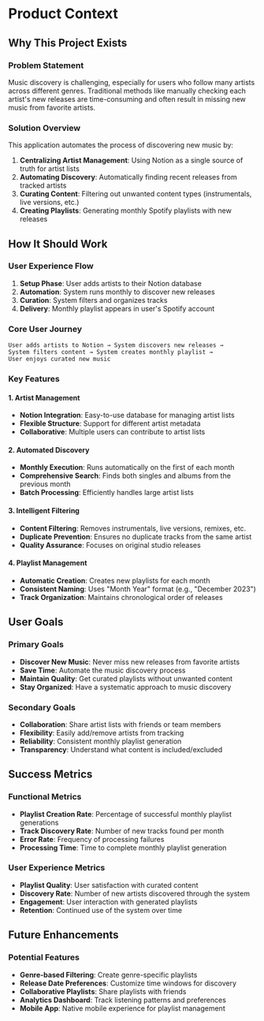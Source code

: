 # Product Context

## Why This Project Exists

### Problem Statement

Music discovery is challenging, especially for users who follow many artists across different genres. Traditional methods like manually checking each artist's new releases are time-consuming and often result in missing new music from favorite artists.

### Solution Overview

This application automates the process of discovering new music by:

1. **Centralizing Artist Management**: Using Notion as a single source of truth for artist lists
2. **Automating Discovery**: Automatically finding recent releases from tracked artists
3. **Curating Content**: Filtering out unwanted content types (instrumentals, live versions, etc.)
4. **Creating Playlists**: Generating monthly Spotify playlists with new releases

## How It Should Work

### User Experience Flow

1. **Setup Phase**: User adds artists to their Notion database
2. **Automation**: System runs monthly to discover new releases
3. **Curation**: System filters and organizes tracks
4. **Delivery**: Monthly playlist appears in user's Spotify account

### Core User Journey

```
User adds artists to Notion → System discovers new releases →
System filters content → System creates monthly playlist →
User enjoys curated new music
```

### Key Features

#### 1. Artist Management

- **Notion Integration**: Easy-to-use database for managing artist lists
- **Flexible Structure**: Support for different artist metadata
- **Collaborative**: Multiple users can contribute to artist lists

#### 2. Automated Discovery

- **Monthly Execution**: Runs automatically on the first of each month
- **Comprehensive Search**: Finds both singles and albums from the previous month
- **Batch Processing**: Efficiently handles large artist lists

#### 3. Intelligent Filtering

- **Content Filtering**: Removes instrumentals, live versions, remixes, etc.
- **Duplicate Prevention**: Ensures no duplicate tracks from the same artist
- **Quality Assurance**: Focuses on original studio releases

#### 4. Playlist Management

- **Automatic Creation**: Creates new playlists for each month
- **Consistent Naming**: Uses "Month Year" format (e.g., "December 2023")
- **Track Organization**: Maintains chronological order of releases

## User Goals

### Primary Goals

- **Discover New Music**: Never miss new releases from favorite artists
- **Save Time**: Automate the music discovery process
- **Maintain Quality**: Get curated playlists without unwanted content
- **Stay Organized**: Have a systematic approach to music discovery

### Secondary Goals

- **Collaboration**: Share artist lists with friends or team members
- **Flexibility**: Easily add/remove artists from tracking
- **Reliability**: Consistent monthly playlist generation
- **Transparency**: Understand what content is included/excluded

## Success Metrics

### Functional Metrics

- **Playlist Creation Rate**: Percentage of successful monthly playlist generations
- **Track Discovery Rate**: Number of new tracks found per month
- **Error Rate**: Frequency of processing failures
- **Processing Time**: Time to complete monthly playlist generation

### User Experience Metrics

- **Playlist Quality**: User satisfaction with curated content
- **Discovery Rate**: Number of new artists discovered through the system
- **Engagement**: User interaction with generated playlists
- **Retention**: Continued use of the system over time

## Future Enhancements

### Potential Features

- **Genre-based Filtering**: Create genre-specific playlists
- **Release Date Preferences**: Customize time windows for discovery
- **Collaborative Playlists**: Share playlists with friends
- **Analytics Dashboard**: Track listening patterns and preferences
- **Mobile App**: Native mobile experience for playlist management
